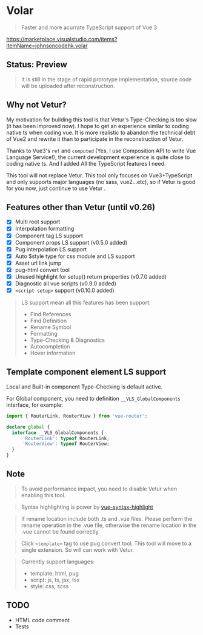 # Volar

> Faster and more acurrate TypeScript support of Vue 3

https://marketplace.visualstudio.com/items?itemName=johnsoncodehk.volar

## Status: Preview

> It is still in the stage of rapid prototype implementation, source code will be uploaded after reconstruction.

## Why not Vetur?

My motivation for building this tool is that Vetur's Type-Checking is too slow (it has been improved now). I hope to get an experience similar to coding native ts when coding vue. It is more realistic to abandon the technical debt of Vue2 and rewrite it than to participate in the reconstruction of Vetur.

Thanks to Vue3's ```ref``` and ```computed``` (Yes, I use Composition API to write Vue Language Service!), the current development experience is quite close to coding native ts. And I added All the TypeScript features I need.

This tool will not replace Vetur. This tool only focuses on Vue3+TypeScript and only supports major languages (no sass, vue2...etc), so if Vetur is good for you now, just continue to use Vetur .

## Features other than Vetur (until v0.26)

- [x] Multi root support
- [x] Interpolation formatting
- [x] Component tag LS support
- [x] Component props LS support (v0.5.0 added)
- [x] Pug interpolation LS support
- [x] Auto $style type for css module and LS support
- [x] Asset url link jump
- [x] pug-html convert tool
- [x] Unused highlight for setup() return properties (v0.7.0 added)
- [x] Diagnostic all vue scripts (v0.9.0 added)
- [x] `<script setup>` support (v0.10.0 added)

> LS support mean all this features has been support:
> - Find References
> - Find Definition
> - Rename Symbol
> - Formatting
> - Type-Checking & Diagnostics
> - Autocompletion
> - Hover information

## Template component element LS support

Local and Built-in component Type-Checking is default active.

For Global component, you need to definition ```__VLS_GlobalComponents``` interface, for example:

```typescript
import { RouterLink, RouterView } from 'vue-router';

declare global {
  interface __VLS_GlobalComponents {
      'RouterLink': typeof RouterLink;
      'RouterView': typeof RouterView;
  }
}
```

## Note

> To avoid performance impact, you need to disable Vetur when enabling this tool.

> Syntax highlighting is power by [vue-syntax-highlight](https://github.com/vuejs/vue-syntax-highlight)

> If rename location include both .ts and .vue files. Please perform the rename operation in the .vue file, otherwise the rename location in the .vue cannot be found correctly.

> Click ```<template>``` tag to use pug convert tool. This tool will move to a single extension. So will can work with Vetur.

> Currently support languages:
> - template: html, pug
> - script: js, ts, jsx, tsx
> - style: css, scss

## TODO

- HTML code comment
- Tests
